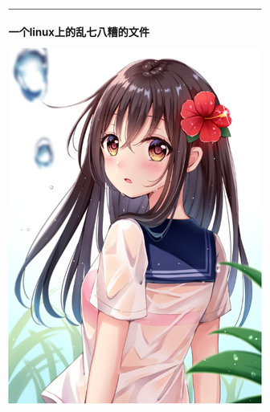 ---
## 一个linux上的乱七八糟的文件

![img](https://github.com/evilH2O2/Daily/raw/master/img/01-%E7%AE%80%E4%B9%A6/12-illust_63625202_20180809_213709.png)
